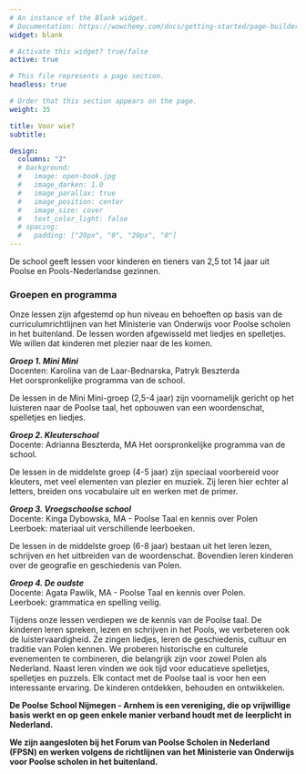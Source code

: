 ```yaml
---
# An instance of the Blank widget.
# Documentation: https://wowchemy.com/docs/getting-started/page-builder/
widget: blank

# Activate this widget? true/false
active: true

# This file represents a page section.
headless: true

# Order that this section appears on the page.
weight: 35

title: Voor wie?
subtitle:

design:
  columns: "2"
  # background:
  #   image: open-book.jpg
  #   image_darken: 1.0
  #   image_parallax: true
  #   image_position: center
  #   image_size: cover
  #   text_color_light: false
  # spacing:
  #   padding: ["20px", "0", "20px", "0"]
---
```


De school geeft lessen voor kinderen en tieners van 2,5 tot 14 jaar uit Poolse en Pools-Nederlandse gezinnen.

### Groepen en programma

Onze lessen zijn afgestemd op hun niveau en behoeften op basis van de curriculumrichtlijnen van het Ministerie van Onderwijs voor Poolse scholen in het buitenland. De lessen worden afgewisseld met liedjes en spelletjes. We willen dat kinderen met plezier naar de les komen.

__*Groep 1. Mini Mini*__  
Docenten: Karolina van de Laar-Bednarska, Patryk Beszterda  
Het oorspronkelijke programma van de school.  

De lessen in de Mini Mini-groep (2,5-4 jaar) zijn voornamelijk gericht op het luisteren naar de Poolse taal, het opbouwen van een woordenschat, spelletjes en liedjes.

__*Groep 2. Kleuterschool*__  
Docente: Adrianna Beszterda, MA
Het oorspronkelijke programma van de school.

De lessen in de middelste groep (4-5 jaar) zijn speciaal voorbereid voor kleuters, met veel elementen van plezier en muziek. Zij leren hier echter al letters, breiden ons vocabulaire uit en werken met de primer.

__*Groep 3. Vroegschoolse school*__  
Docente: Kinga Dybowska, MA - Poolse Taal en kennis over Polen  
Leerboek: materiaal uit verschillende leerboeken.

De lessen in de middelste groep (6-8 jaar) bestaan uit het leren lezen, schrijven en het uitbreiden van de woordenschat. Bovendien leren kinderen over de geografie en geschiedenis van Polen.

__*Groep 4. De oudste*__  
Docente: Agata Pawlik, MA - Poolse Taal en kennis over Polen.  
Leerboek: grammatica en spelling veilig.  

Tijdens onze lessen verdiepen we de kennis van de Poolse taal. De kinderen leren spreken, lezen en schrijven in het Pools, we verbeteren ook de luistervaardigheid. Ze zingen liedjes, leren de geschiedenis, cultuur en traditie van Polen kennen. We proberen historische en culturele evenementen te combineren, die belangrijk zijn voor zowel Polen als Nederland. Naast leren vinden we ook tijd voor educatieve spelletjes, spelletjes en puzzels. Elk contact met de Poolse taal is voor hen een interessante ervaring. De kinderen ontdekken, behouden en ontwikkelen.

__De Poolse School Nijmegen - Arnhem is een vereniging, die op vrijwillige basis werkt en op geen enkele manier verband houdt met de leerplicht in Nederland.__

__We zijn aangesloten bij het Forum van Poolse Scholen in Nederland (FPSN) en werken volgens de richtlijnen van het Ministerie van Onderwijs voor Poolse scholen in het buitenland.__

